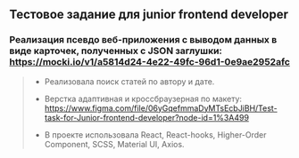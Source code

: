 ## Тестовое задание для junior frontend developer

### Реализация псевдо веб-приложения с выводом данных в виде карточек, полученных c JSON заглушки: https://mocki.io/v1/a5814d24-4e22-49fc-96d1-0e9ae2952afc 

> - Реализовала поиск статей по автору и дате.
>
> - Верстка адаптивная и кроссбраузерная по макету:
https://www.figma.com/file/06yGqefmmaDyMTsEcbJiBH/Test-task-for-Junior-frontend-developer?node-id=1%3A499
>
> - В проекте использовала React, React-hooks, Higher-Order Component, SCSS, Material UI, Axios.